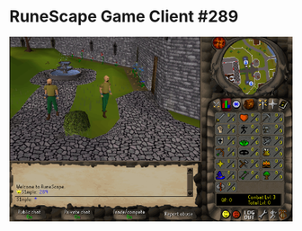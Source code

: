 # RuneScape Game Client #289

<p align="center">
  <img src="https://github.com/s1mple-dev/289-client/blob/master/image.png?raw=true" alt="RuneScape in 2005 build 289"/>
</p>
